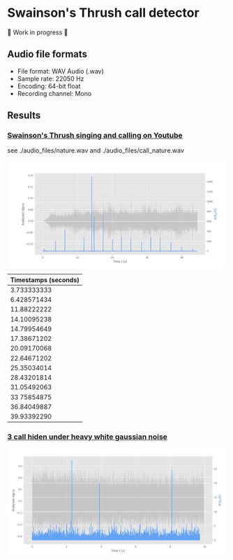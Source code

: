 # Swainson's Thrush call detector

🚧 Work in progress 🚧

## Audio file formats

- File format: WAV Audio (.wav)
- Sample rate: 22050 Hz
- Encoding: 64-bit float
- Recording channel: Mono

## Results

### [Swainson's Thrush singing and calling on Youtube](https://youtu.be/0LNtk5OVssQ)

see ./audio_files/nature.wav and ./audio_files/call_nature.wav

![heavy_noise.wav analysis](./.github/markdown/nature_detection.png)

| Timestamps (seconds) |
| ------------- |
| 3.733333333   |
| 6.428571434   |
| 11.88222222   |
| 14.10095238   |
| 14.79954649   |
| 17.38671202   |
| 20.09170068   |
| 22.64671202   |
| 25.35034014   |
| 28.43201814   |
| 31.05492063   |
| 33 75854875   |
| 36.84049887   |
| 39.93392290   |

### [3 call hiden under heavy white gaussian noise](./audio_files/heavy_noise.wav)
![heavy_noise.wav analysis](./.github/markdown/heavy_noise_detection.png)
